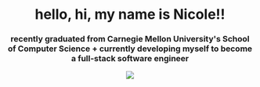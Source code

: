 <h1 align="center">hello, hi, my name is Nicole!!</h1>

<h3 align="center">recently graduated from Carnegie Mellon University's School of Computer Science + currently developing myself to become a full-stack software engineer</h3>

<p align="center">
  <a target="_blank" href="https://www.linkedin.com/in/nicolepa/" target="_blank">
    <img src="https://img.shields.io/badge/linkedin-%230077B5.svg?style=for-the-badge&logo=linkedin&logoColor=white"/>
  </a>
</p>

